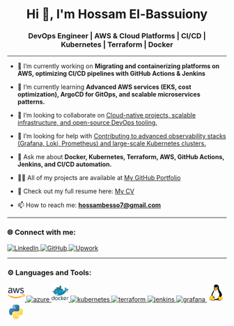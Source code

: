 <h1 align="center">Hi 👋, I'm Hossam El-Bassuiony</h1>
<h3 align="center">DevOps Engineer | AWS & Cloud Platforms | CI/CD | Kubernetes | Terraform | Docker</h3>

---

- 🔭 I’m currently working on **Migrating and containerizing platforms on AWS, optimizing CI/CD pipelines with GitHub Actions & Jenkins**

- 🌱 I’m currently learning **Advanced AWS services (EKS, cost optimization), ArgoCD for GitOps, and scalable microservices patterns.**

- 👯 I’m looking to collaborate on [Cloud-native projects, scalable infrastructure, and open-source DevOps tooling.](https://github.com/Hossamelbassuiony310/Terraform_Project)

- 🤝 I’m looking for help with [Contributing to advanced observability stacks (Grafana, Loki, Prometheus) and large-scale Kubernetes clusters.](https://github.com/Hossamelbassuiony310/Spring_Petclinic_CICD_K8s)

- 💬 Ask me about **Docker, Kubernetes, Terraform, AWS, GitHub Actions, Jenkins, and CI/CD automation.**

- 👨‍💻 All of my projects are available at [My GitHub Portfolio](https://github.com/Hossamelbassuiony310)

- 📄 Check out my full resume here: [My CV](https://drive.google.com/file/d/1J0Jg1iwBLf89Xw_5dF9LIhNmwAXMKLHz/view?usp=sharing)

- 📫 How to reach me: **hossambesso7@gmail.com**

---

<h3 align="left">🌐 Connect with me:</h3>
<p align="left">
  <a href="https://linkedin.com/in/hossam-el-bassuiony-43b72622a" target="blank">
    <img align="center" src="https://raw.githubusercontent.com/rahuldkjain/github-profile-readme-generator/master/src/images/icons/Social/linked-in-alt.svg" alt="LinkedIn" height="30" width="40" />
  </a>
  <a href="https://github.com/Hossamelbassuiony310" target="blank">
    <img align="center" src="https://raw.githubusercontent.com/rahuldkjain/github-profile-readme-generator/master/src/images/icons/Social/github.svg" alt="GitHub" height="30" width="40" />
  </a>
  <a href="https://www.upwork.com/freelancers/~016e96fa44933e8afb" target="blank">
    <img align="center" src="https://raw.githubusercontent.com/rahuldkjain/github-profile-readme-generator/master/src/images/icons/Social/upwork.svg" alt="Upwork" height="30" width="40" />
  </a>
</p>

---

<h3 align="left">⚙️ Languages and Tools:</h3>
<p align="left"> 
  <a href="https://aws.amazon.com" target="_blank" rel="noreferrer"> <img src="https://raw.githubusercontent.com/devicons/devicon/master/icons/amazonwebservices/amazonwebservices-original-wordmark.svg" alt="aws" width="40" height="40"/> </a>
  <a href="https://azure.microsoft.com" target="_blank" rel="noreferrer"> <img src="https://www.vectorlogo.zone/logos/microsoft_azure/microsoft_azure-icon.svg" alt="azure" width="40" height="40"/> </a>
  <a href="https://www.docker.com/" target="_blank" rel="noreferrer"> <img src="https://raw.githubusercontent.com/devicons/devicon/master/icons/docker/docker-original-wordmark.svg" alt="docker" width="40" height="40"/> </a>
  <a href="https://kubernetes.io" target="_blank" rel="noreferrer"> <img src="https://www.vectorlogo.zone/logos/kubernetes/kubernetes-icon.svg" alt="kubernetes" width="40" height="40"/> </a>
  <a href="https://www.terraform.io/" target="_blank" rel="noreferrer"> <img src="https://www.vectorlogo.zone/logos/terraformio/terraformio-icon.svg" alt="terraform" width="40" height="40"/> </a>
  <a href="https://www.jenkins.io" target="_blank" rel="noreferrer"> <img src="https://www.vectorlogo.zone/logos/jenkins/jenkins-icon.svg" alt="jenkins" width="40" height="40"/> </a>
  <a href="https://grafana.com" target="_blank" rel="noreferrer"> <img src="https://www.vectorlogo.zone/logos/grafana/grafana-icon.svg" alt="grafana" width="40" height="40"/> </a>
  <a href="https://www.linux.org/" target="_blank" rel="noreferrer"> <img src="https://raw.githubusercontent.com/devicons/devicon/master/icons/linux/linux-original.svg" alt="linux" width="40" height="40"/> </a>
  <a href="https://www.python.org" target="_blank" rel="noreferrer"> <img src="https://raw.githubusercontent.com/devicons/devicon/master/icons/python/python-original.svg" alt="python" width="40" height="40"/> </a>
</p>
